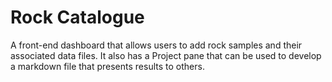 # Rock Catalogue

A front-end dashboard that allows users to add rock samples and their associated data files. It also has a Project pane that can be used to develop a markdown file that presents results to others.